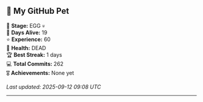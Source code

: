 ## 🐾 My GitHub Pet

🥚 **Stage:** EGG 💀  
📅 **Days Alive:** 19  
⭐ **Experience:** 60  
💓 **Health:** DEAD  
🏆 **Best Streak:** 1 days  
💻 **Total Commits:** 262  
🎖️ **Achievements:** None yet  

*Last updated: 2025-09-12 09:08 UTC*

---
